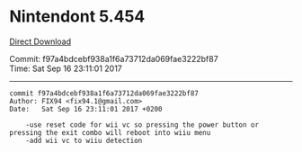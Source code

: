 # Nintendont 5.454
[Direct Download](./Nintendont.zip)

Commit: f97a4bdcebf938a1f6a73712da069fae3222bf87  
Time: Sat Sep 16 23:11:01 2017   

-----

```
commit f97a4bdcebf938a1f6a73712da069fae3222bf87
Author: FIX94 <fix94.1@gmail.com>
Date:   Sat Sep 16 23:11:01 2017 +0200

    -use reset code for wii vc so pressing the power button or pressing the exit combo will reboot into wiiu menu
    -add wii vc to wiiu detection
```
